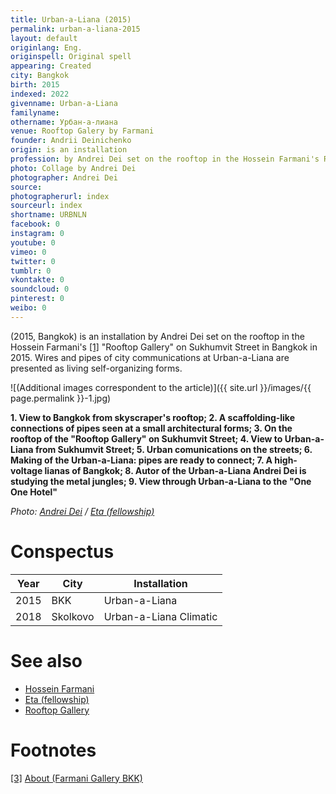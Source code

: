 ```yaml
---
title: Urban-a-Liana (2015)
permalink: urban-a-liana-2015
layout: default
originlang: Eng.
originspell: Original spell
appearing: Created
city: Bangkok
birth: 2015
indexed: 2022
givenname: Urban-a-Liana
familyname:
othername: Урбан-а-лиана
venue: Rooftop Galery by Farmani
founder: Andrii Deinichenko
origin: is an installation
profession: by Andrei Dei set on the rooftop in the Hossein Farmani's Rooftop Gallery on Sukhumvit Street in Bangkok in 2015.
photo: Collage by Andrei Dei
photographer: Andrei Dei
source:
photographerurl: index
sourceurl: index
shortname: URBNLN
facebook: 0
instagram: 0
youtube: 0
vimeo: 0
twitter: 0
tumblr: 0
vkontakte: 0
soundcloud: 0
pinterest: 0
weibo: 0
---
```


<!---
To edit top block see
icon "Meta Data"
on right menu
Full edit instructions
indexmod.gq/edit
-->

(2015, Bangkok) is an installation by Andrei Dei set on the rooftop in the Hossein Farmani's <span id="a1">[\[1\]](#f1)</span> "Rooftop Gallery" on Sukhumvit Street in Bangkok in 2015. Wires and pipes of city communications at Urban-a-Liana are presented as living self-organizing forms.

![(Additional images correspondent to the article)]({{ site.url }}/images/{{ page.permalink }}-1.jpg)

**1. View to Bangkok from skyscraper's rooftop; 2. A scaffolding-like connections of pipes seen at a small architectural forms; 3. On the rooftop of the "Rooftop Gallery" on Sukhumvit Street; 4. View to Urban-a-Liana from Sukhumvit Street; 5. Urban comunications on the streets; 6. Making of the Urban-a-Liana: pipes are ready to connect; 7. A high-voltage lianas of Bangkok; 8. Autor of the Urban-a-Liana Andrei Dei is studying the metal jungles; 9. View through Urban-a-Liana to the "One One Hotel"**

*Photo: [Andrei Dei](deinichenko-andrei) / [Eta (fellowship)](eta-fellowship)*

# Conspectus

|Year|City|Installation|
|-|-|-|
|2015|BKK|Urban-a-Liana|
|2018|Skolkovo|Urban-a-Liana Climatic|

# See also

+ [Hossein Farmani](farmani-hossein)
+ [Eta (fellowship)](eta-fellowship)
+ [Rooftop Gallery](rooftop-gallery)


# Footnotes

[[3]](#a3) <span id="f3"></span> [About (Farmani Gallery BKK)](http://www.farmanigallery.com/about.html)
